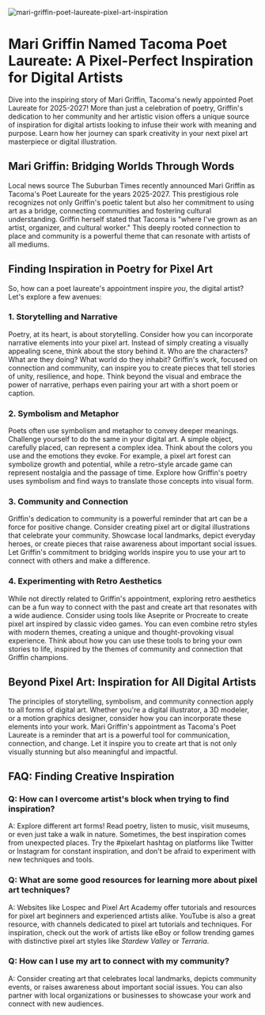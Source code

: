 ![mari-griffin-poet-laureate-pixel-art-inspiration](https://images.pexels.com/photos/33450387/pexels-photo-33450387.jpeg?auto=compress&cs=tinysrgb&fit=crop&h=627&w=1200)

# Mari Griffin Named Tacoma Poet Laureate: A Pixel-Perfect Inspiration for Digital Artists

Dive into the inspiring story of Mari Griffin, Tacoma's newly appointed Poet Laureate for 2025-2027! More than just a celebration of poetry, Griffin's dedication to her community and her artistic vision offers a unique source of inspiration for digital artists looking to infuse their work with meaning and purpose. Learn how her journey can spark creativity in your next pixel art masterpiece or digital illustration.

## Mari Griffin: Bridging Worlds Through Words

Local news source The Suburban Times recently announced Mari Griffin as Tacoma's Poet Laureate for the years 2025-2027. This prestigious role recognizes not only Griffin's poetic talent but also her commitment to using art as a bridge, connecting communities and fostering cultural understanding. Griffin herself stated that Tacoma is "where I've grown as an artist, organizer, and cultural worker." This deeply rooted connection to place and community is a powerful theme that can resonate with artists of all mediums.

## Finding Inspiration in Poetry for Pixel Art

So, how can a poet laureate's appointment inspire *you*, the digital artist? Let's explore a few avenues:

### 1. Storytelling and Narrative

Poetry, at its heart, is about storytelling. Consider how you can incorporate narrative elements into your pixel art. Instead of simply creating a visually appealing scene, think about the story behind it. Who are the characters? What are they doing? What world do they inhabit? Griffin's work, focused on connection and community, can inspire you to create pieces that tell stories of unity, resilience, and hope. Think beyond the visual and embrace the power of narrative, perhaps even pairing your art with a short poem or caption.

### 2. Symbolism and Metaphor

Poets often use symbolism and metaphor to convey deeper meanings. Challenge yourself to do the same in your digital art. A simple object, carefully placed, can represent a complex idea. Think about the colors you use and the emotions they evoke. For example, a pixel art forest can symbolize growth and potential, while a retro-style arcade game can represent nostalgia and the passage of time. Explore how Griffin's poetry uses symbolism and find ways to translate those concepts into visual form.

### 3. Community and Connection

Griffin's dedication to community is a powerful reminder that art can be a force for positive change. Consider creating pixel art or digital illustrations that celebrate your community. Showcase local landmarks, depict everyday heroes, or create pieces that raise awareness about important social issues. Let Griffin's commitment to bridging worlds inspire you to use your art to connect with others and make a difference.

### 4. Experimenting with Retro Aesthetics

While not directly related to Griffin's appointment, exploring retro aesthetics can be a fun way to connect with the past and create art that resonates with a wide audience. Consider using tools like Aseprite or Procreate to create pixel art inspired by classic video games. You can even combine retro styles with modern themes, creating a unique and thought-provoking visual experience. Think about how you can use these tools to bring your own stories to life, inspired by the themes of community and connection that Griffin champions.

## Beyond Pixel Art: Inspiration for All Digital Artists

The principles of storytelling, symbolism, and community connection apply to all forms of digital art. Whether you're a digital illustrator, a 3D modeler, or a motion graphics designer, consider how you can incorporate these elements into your work. Mari Griffin's appointment as Tacoma's Poet Laureate is a reminder that art is a powerful tool for communication, connection, and change. Let it inspire you to create art that is not only visually stunning but also meaningful and impactful.

## FAQ: Finding Creative Inspiration

### Q: How can I overcome artist's block when trying to find inspiration?

A: Explore different art forms! Read poetry, listen to music, visit museums, or even just take a walk in nature. Sometimes, the best inspiration comes from unexpected places. Try the #pixelart hashtag on platforms like Twitter or Instagram for constant inspiration, and don't be afraid to experiment with new techniques and tools.

### Q: What are some good resources for learning more about pixel art techniques?

A: Websites like Lospec and Pixel Art Academy offer tutorials and resources for pixel art beginners and experienced artists alike. YouTube is also a great resource, with channels dedicated to pixel art tutorials and techniques. For inspiration, check out the work of artists like eBoy or follow trending games with distinctive pixel art styles like *Stardew Valley* or *Terraria*.

### Q: How can I use my art to connect with my community?

A: Consider creating art that celebrates local landmarks, depicts community events, or raises awareness about important social issues. You can also partner with local organizations or businesses to showcase your work and connect with new audiences.
